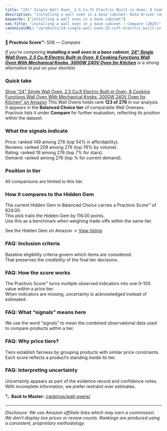 ```yaml
---
title: "24\" Single Wall Oven, 2.5 Cu.ft Electric Built-in Oven, 8 Cooking Functions Wall Oven With Mechanical Knobs, 3000W 240V Oven for Kitchen"
description: "installing a wall oven in a base cabinet: Data-driven ranking using the Practivio Score™. Positioned by quality, value, demand, findability, momentum."
keywords: ["installing a wall oven in a base cabinet"]
seo_title: "installing a wall oven in a base cabinet — Compare (2025)"
canonicalURL: "/products/24-single-wall-oven-25-cuft-electric-built-in-oven-8-cooking-functions-wall-oven-with-mechanical-knobs-3000w-240v-oven-for-kitchen-B0DNSMRQD4/"
---
```


**🛒 Practivio Score™:** 508 — _Compare_


*If you're comparing **installing a wall oven in a base cabinet**, **[24" Single Wall Oven, 2.5 Cu.ft Electric Built-in Oven, 8 Cooking Functions Wall Oven With Mechanical Knobs, 3000W 240V Oven for Kitchen](https://www.amazon.com/dp/B0DNSMRQD4?tag=practivio-20)** is a strong alternative to put on your shortlist.*
### Quick take
[Shop “24" Single Wall Oven, 2.5 Cu.ft Electric Built-in Oven, 8 Cooking Functions Wall Oven With Mechanical Knobs, 3000W 240V Oven for Kitchen” on Amazon](https://www.amazon.com/dp/B0DNSMRQD4?tag=practivio-20)
This Wall Ovens holds rank **123 of 276** in our analysis.  
It appears in the **Balanced Choice tier** of comparable Wall Ovenses.  
Practivio lists it under **Compare** for further evaluation, reflecting its position within the dataset.

### What the signals indicate
Price: ranked 149 among 276 (top 54% in affordability).  
Reviews: ranked 209 among 276 (top 76% by volume).  
Rating: ranked 19 among 276 (top 7% for stars).  
Demand: ranked  among 276 (top % for current demand).

### Position in tier
All comparisons are limited to this tier.

### How it compares to the Hidden Gem
The current Hidden Gem in Balanced Choice carries a Practivio Score™ of 624.00.  
This pick trails the Hidden Gem by 116.00 points.  
Use this as a benchmark when weighing trade-offs within the same tier.  

See the Hidden Gem on Amazon → [View listing](https://www.amazon.com/dp/B0DGJZT9QN?tag=practivio-20)

### FAQ: Inclusion criteria
Baseline eligibility criteria govern which items are considered.  
That preserves the credibility of the final tier decisions.

### FAQ: How the score works
The Practivio Score™ turns multiple observed indicators into one 0–100 value within a price tier.  
When indicators are missing, uncertainty is acknowledged instead of estimated.

### FAQ: What “signals” means here
We use the word “signals” to mean the combined observational data used to compare products within a tier.

### FAQ: Why price tiers?
Tiers establish fairness by grouping products with similar price constraints.  
Each score reflects a product’s standing inside its tier.

### FAQ: Interpreting uncertainty
Uncertainty appears as part of the evidence record and confidence notes.  
With incomplete information, we prefer restraint over estimates.

<!-- Missing template for Compare/CompareWithinPriceClass -->


🏷️ **Back to Master:** [/rankings/wall-ovens/](/rankings/wall-ovens/)

---
_Disclosure: We use Amazon affiliate links which may earn a commission. We don’t display live prices or review counts. Rankings are produced using a consistent, proprietary methodology._
